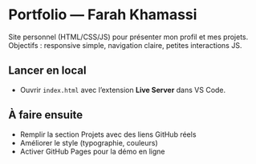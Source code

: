# Portfolio — Farah Khamassi

Site personnel (HTML/CSS/JS) pour présenter mon profil et mes projets.  
Objectifs : responsive simple, navigation claire, petites interactions JS.

## Lancer en local

- Ouvrir `index.html` avec l’extension **Live Server** dans VS Code.

## À faire ensuite

- Remplir la section Projets avec des liens GitHub réels
- Améliorer le style (typographie, couleurs)
- Activer GitHub Pages pour la démo en ligne

